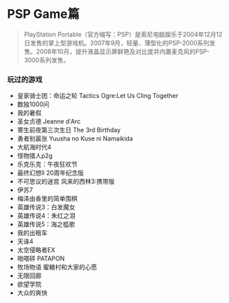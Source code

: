 # PSP Game篇  
>PlayStation Portable（官方缩写：PSP）是索尼电脑娱乐于2004年12月12日发售的掌上型游戏机。2007年9月，轻量、薄型化的PSP-2000系列发售。2008年10月，提升液晶显示屏鲜艳及对比度并内置麦克风的PSP-3000系列发售。

### 玩过的游戏    
- 皇家骑士团：命运之轮 Tactics Ogre:Let Us Cling Together
- 数独1000问
- 我的暑假
- 圣女贞德 Jeanne d'Arc
- 寄生前夜第三次生日	The 3rd Birthday
- 勇者别嚣张 Yuusha no Kuse ni Namaikida
- 大航海时代4
- 怪物猎人p2g
- 乐克乐克：午夜狂欢节
- 最终幻想II 20周年纪念版
- 不可思议的迷宫 风来的西林3:携带版
- 伊苏7
- 梅泽由香里的简单围棋
- 英雄传说3：白发魔女
- 英雄传说4：朱红之泪
- 英雄传说5：海之槛歌
- 我的出租车
- 天诛4
- 太空侵略者EX
- 啪嗒砰 PATAPON
- 牧场物语 蜜糖村和大家的心愿
- 无限回廊
- 欲望学院
- 大众的爽快
